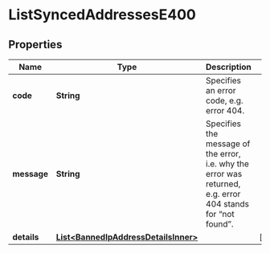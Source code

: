 

# ListSyncedAddressesE400


## Properties

| Name | Type | Description | Notes |
|------------ | ------------- | ------------- | -------------|
|**code** | **String** | Specifies an error code, e.g. error 404. |  |
|**message** | **String** | Specifies the message of the error, i.e. why the error was returned, e.g. error 404 stands for “not found”. |  |
|**details** | [**List&lt;BannedIpAddressDetailsInner&gt;**](BannedIpAddressDetailsInner.md) |  |  [optional] |



